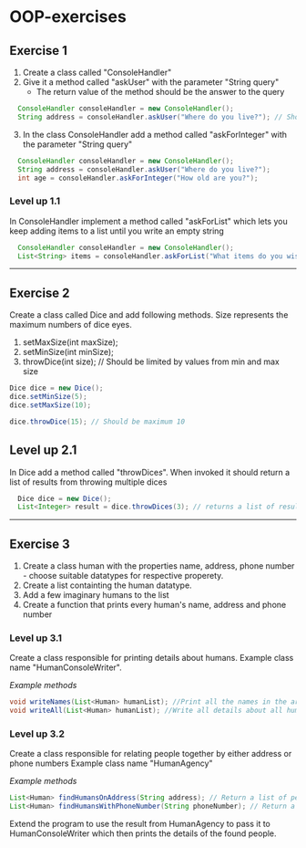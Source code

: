# OOP-exercises

## Exercise 1

1. Create a class called "ConsoleHandler"
2. Give it a method called "askUser" with the parameter "String query"
    - The return value of the method should be the answer to the query
  
```java
  ConsoleHandler consoleHandler = new ConsoleHandler();
  String address = consoleHandler.askUser("Where do you live?"); // Should print string to console and return result of scanner.nextLine();
```
3. In the class ConsoleHandler add a method called "askForInteger" with the parameter "String query"
```java
  ConsoleHandler consoleHandler = new ConsoleHandler();
  String address = consoleHandler.askUser("Where do you live?");
  int age = consoleHandler.askForInteger("How old are you?");
```

### Level up 1.1

In ConsoleHandler implement a method called "askForList" which lets you keep adding items to a list until you write an empty string
```java
  ConsoleHandler consoleHandler = new ConsoleHandler();
  List<String> items = consoleHandler.askForList("What items do you wish to add?"); // Returns a list when user presses enter without entering a next item
```

- - -

## Exercise 2

Create a class called Dice and add following methods. Size represents the maximum numbers of dice eyes.

1. setMaxSize(int maxSize);
2. setMinSize(int minSize);
3. throwDice(int size); // Should be limited by values from min and max size

```java
Dice dice = new Dice();
dice.setMinSize(5);
dice.setMaxSize(10);

dice.throwDice(15); // Should be maximum 10
```

## Level up 2.1

In Dice add a method called "throwDice*s*".
When invoked it should return a list of results from throwing multiple dices
```java
  Dice dice = new Dice();
  List<Integer> result = dice.throwDices(3); // returns a list of results from 3 dice throws
```

- - -

## Exercise 3

1. Create a class human with the properties name, address, phone number - choose suitable datatypes for respective properety.
2. Create a list containting the human datatype.
3. Add a few imaginary humans to the list
4. Create a function that prints every human's name, address and phone number

### Level up 3.1

Create a class responsible for printing details about humans.
Example class name "HumanConsoleWriter".

*Example methods*
```java
void writeNames(List<Human> humanList); //Print all the names in the argument humanList
void writeAll(List<Human> humanList); //Write all details about all humans as in step 4 above.
```
    
### Level up 3.2
    
Create a class responsible for relating people together by either address or phone numbers
Example class name "HumanAgency"

*Example methods*
```java
List<Human> findHumansOnAddress(String address); // Return a list of people at the address
List<Human> findHumansWithPhoneNumber(String phoneNumber); // Return a list of people with the same phone number
```

Extend the program to use the result from HumanAgency to pass it to HumanConsoleWriter which then prints the details of the found people.

  
